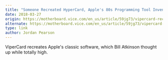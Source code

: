 ```yaml
---
title: "Someone Recreated HyperCard, Apple's 80s Programming Tool Invented on Acid"
date: 2018-03-27
origin: https://motherboard.vice.com/en_us/article/59jg73/vipercard-recreated-hypercard-apple-80s-acid
alternate: https://motherboard.vice.com/en_us/article/59jg73/vipercard-recreated-hypercard-apple-80s-acid
type: link
author: Jordan Pearson
---
```


ViperCard recreates Apple's classic software, which Bill Atkinson thought up while totally high.

